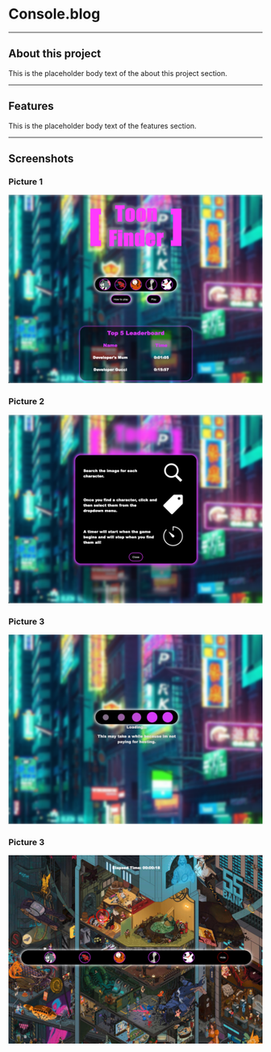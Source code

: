 
# Console.blog

---

## About this project

This is the placeholder body text of the about this project section.

---

## Features

This is the placeholder body text of the features section.

---

## Screenshots

### Picture 1

![Screenshot 1](picture1.png)

### Picture 2

![Screenshot 2](picture2.png)

### Picture 3

![Screenshot 3](picture3.png)

### Picture 3

![Screenshot 4](picture4.png)
